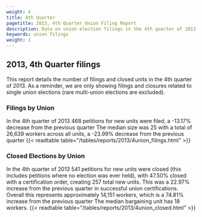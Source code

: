 ```yaml
---
weight: 4
title: 4th Quarter
pagetitle: 2013, 4th Quarter Union Filing Report
description: Data on union election filings in the 4th quarter of 2013
keywords: union filings
weight: 1
---
```


## 2013, 4th Quarter filings

This report details the number of filings and closed units in the 4th quarter of 2013. As a reminder, we are only showing filings and closures related to single union elections (rare multi-union elections are excluded).

### Filings by Union
In the 4th quarter of 2013 468 petitions for new units were filed, a -13.17% decrease from the previous quarter The median size was 25 with a total of 26,639 workers across all units, a -23.99% decrease from the previous quarter
{{< readtable table="/tables/reports/2013/4union_filings.html" >}}

### Closed Elections by Union
In the 4th quarter of 2013 541 petitions for new units were closed (this includes petitions where no election was ever held), with 47.50% closed with a certification order, creating 257 total new units. This was a 22.97% increase from the previous quarter in successful union certifications. Overall this represents approximately 14,151 workers, which is a 74.81% increase from the previous quarter The median bargaining unit has 18 workers.
{{< readtable table="/tables/reports/2013/4union_closed.html" >}}
